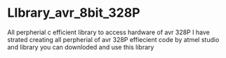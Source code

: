 # LIbrary_avr_8bit_328P
All perpherial c efficient library to access hardware of avr 328P
I have strated creating all perpherial of avr 328P effiecient code by atmel studio and library 
you can downloded and use this library
